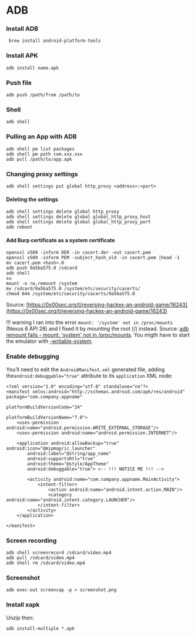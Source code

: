 # ADB

### Install ADB

```
 brew install android-platform-tools
```

### Install APK

```
adb install name.apk
```

### Push file

```
adb push /path/from /path/to
```

### Shell

```
adb shell
```

### Pulling an App with ADB

```
adb shell pm list packages
adb shell pm path com.xxx.xxx
adb pull /path/to/app.apk
```

### Changing proxy settings

```
adb shell settings put global http_proxy <address>:<port>
```

#### Deleting the settings

```
adb shell settings delete global http_proxy
adb shell settings delete global global_http_proxy_host
adb shell settings delete global global_http_proxy_port
adb reboot
```

#### Add Burp certificate as a system certificate

```
openssl x509 -inform DER -in cacert.der -out cacert.pem  
openssl x509 -inform PEM -subject_hash_old -in cacert.pem |head -1  
mv cacert.pem <hash>.0
adb push 9a5ba575.0 /sdcard
adb shell
su
mount -o rw,remount /system
mv /sdcard/9a5ba575.0 /system/etc/security/cacerts/
chmod 644 /system/etc/security/cacerts/9a5ba575.0
```

Source: [https://0x00sec.org/t/reversing-hackex-an-android-game/16243](https://0x00sec.org/t/reversing-hackex-an-android-game/16243)

!!! warning
    I ran into the error `mount: '/system' not in /proc/mounts` (Nexus 6 API 28) and I fixed it by mounting the root (/) instead. Source: [adb remount fails - mount: 'system' not in /proc/mounts](https://stackoverflow.com/questions/55030788/adb-remount-fails-mount-system-not-in-proc-mounts). You migth have to start the emulator with [-writable-system](emulator.md).

### Enable debugging

You’ll need to edit the `AndroidManifest.xml` generated file, adding the`android:debuggable="true"` attribute to its `application` XML node:

```
<?xml version="1.0" encoding="utf-8" standalone="no"?>
<manifest xmlns:android="http://schemas.android.com/apk/res/android" package="com.company.appname" 
                                                                     platformBuildVersionCode="24" 
                                                                     platformBuildVersionName="7.0">
    <uses-permission android:name="android.permission.WRITE_EXTERNAL_STORAGE"/>
    <uses-permission android:name="android.permission.INTERNET"/>

    <application android:allowBackup="true" android:icon="@mipmap/ic_launcher" 
        android:label="@string/app_name" 
        android:supportsRtl="true" 
        android:theme="@style/AppTheme"
        android:debuggable="true"> <-- !!! NOTICE ME !!! -->

        <activity android:name="com.company.appname.MainActivity">
            <intent-filter>
                <action android:name="android.intent.action.MAIN"/>
                <category android:name="android.intent.category.LAUNCHER"/>
            </intent-filter>
        </activity>
    </application>
    
</manifest>
```

### Screen recording

```
adb shell screenrecord /sdcard/video.mp4
adb pull /sdcard/video.mp4
adb shell rm /sdcard/video.mp4
```

### Screenshot

```
adb exec-out screencap -p > screenshot.png
```

### Install xapk

Unzip then:

```
adb install-multiple *.apk
```
